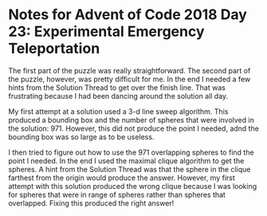# Notes for Advent of Code 2018 Day 23: Experimental Emergency Teleportation

The first part of the puzzle was really straightforward.  The second part of the puzzle, however,
was pretty difficult for me.  In the end I needed a few hints from the Solution Thread to get
over the finish line.  That was frustrating because I had been dancing around the solution all day.

My first attempt at a solution used a 3-d line sweep algorithm.  This produced a bounding box and 
the number of spheres that were involved in the solution: 971.  However, this did not produce the
point I needed, adnd the bounding box was so large as to be useless.

I then tried to figure out how to use the 971 overlapping spheres to find the point I needed.  In the
end I used the maximal clique algorithm to get the spheres.  A hint from the Solution Thread was that
the sphere in the clique farthest from the origin would produce the answer.  However, my first attempt
with this solution produced the wrong clique because I was looking for spheres that were in range of
spheres rather than spheres that overlapped.  Fixing this produced the right answer!
